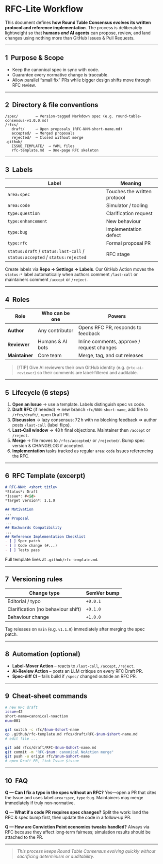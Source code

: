 # RFC‑Lite Workflow

This document defines **how Round Table Consensus evolves its written protocol and reference implementation**. The process is deliberately lightweight so that **humans *and* AI agents** can propose, review, and land changes using nothing more than GitHub Issues & Pull Requests.

---

## 1  Purpose & Scope

* Keep the canonical spec in sync with code.
* Guarantee every normative change is traceable.
* Allow parallel “small fix” PRs while bigger design shifts move through RFC review.

---

## 2  Directory & file conventions

```
/spec/        → Version‑tagged Markdown spec (e.g. round-table-consensus-v1.0.0.md)
/rfcs/
   draft/     → Open proposals (RFC‑NNN‑short-name.md)
   accepted/  → Merged proposals
   rejected/  → Closed without merge
.github/
   ISSUE_TEMPLATE/  → YAML files
   rfc-template.md  → One‑page RFC skeleton
```

---

## 3  Labels

| Label                                                                       | Meaning                      |
| --------------------------------------------------------------------------- | ---------------------------- |
| `area:spec`                                                                 | Touches the written protocol |
| `area:code`                                                                 | Simulator / tooling          |
| `type:question`                                                             | Clarification request        |
| `type:enhancement`                                                          | New behaviour                |
| `type:bug`                                                                  | Implementation defect        |
| `type:rfc`                                                                  | Formal proposal PR           |
| `status:draft` / `status:last-call` / `status:accepted` / `status:rejected` | RFC stage                    |

Create labels via **Repo → Settings → Labels**. Our GitHub Action moves the `status:*` label automatically when authors comment `/last-call` or maintainers comment `/accept` or `/reject`.

---

## 4  Roles

| Role           | Who can be one   | Powers                                     |
| -------------- | ---------------- | ------------------------------------------ |
| **Author**     | Any contributor  | Opens RFC PR, responds to feedback         |
| **Reviewer**   | Humans & AI bots | Inline comments, approve / request changes |
| **Maintainer** | Core team        | Merge, tag, and cut releases               |

> \[!TIP]
> Give AI reviewers their own GitHub identity (e.g. `@rtc-ai-reviewer`) so their comments are label‑filtered and auditable.

---

## 5  Lifecycle (6 steps)

1. **Open an Issue** → use a template. Labels distinguish spec vs code.
2. **Draft RFC** (if needed) → new branch `rfc/NNN-short-name`, add file to `/rfcs/draft/`, open Draft PR.
3. **Discussion** → lazy consensus: 72 h with no blocking feedback ⇒ author posts `/last-call` (label flips).
4. **Last‑Call window** → 48 h final objections. Maintainer then `/accept` or `/reject`.
5. **Merge** → file moves to `/rfcs/accepted/` or `/rejected/`. Bump spec version & CHANGELOG if accepted.
6. **Implementation** tasks tracked as regular `area:code` Issues referencing the RFC.

---

## 6  RFC Template (excerpt)

```md
# RFC‑NNN: <short title>
*Status*: Draft
*Issue*: #<id>
*Target version*: 1.1.0

## Motivation
...
## Proposal
...
## Backwards Compatibility
...
## Reference Implementation Checklist
- [ ] Spec patch
- [ ] Code change (#...)
- [ ] Tests pass
```

Full template lives at `.github/rfc-template.md`.

---

## 7  Versioning rules

| Change type                        | SemVer bump |
| ---------------------------------- | ----------- |
| Editorial / typo                   | `+0.0.1`    |
| Clarification (no behaviour shift) | `+0.1.0`    |
| Behaviour change                   | `+1.0.0`    |

Tag releases on `main` (e.g. `v1.1.0`) immediately after merging the spec patch.

---

## 8  Automation (optional)

* **Label‑Mover Action** – reacts to `/last-call`, `/accept`, `/reject`.
* **AI‑Review Action** – posts an LLM critique on every RFC Draft PR.
* **Spec‑diff CI** – fails build if `/spec/` changed outside an RFC PR.

---

## 9  Cheat‑sheet commands

```bash
# new RFC draft
issue=42
short-name=canonical-noaction
num=001

git switch -c rfc/$num-$short-name
cp .github/rfc-template.md rfcs/draft/RFC-$num-$short-name.md
# edit file ...

git add rfcs/draft/RFC-$num-$short-name.md
git commit -m "RFC-$num: canonical NoAction merge"
git push -u origin rfc/$num-$short-name
# open Draft PR, link Issue $issue
```

---

## 10  FAQ

**Q — Can I fix a typo in the spec without an RFC?**
Yes—open a PR that cites the Issue and uses label `area:spec`, `type:bug`. Maintainers may merge immediately if truly non‑normative.

**Q — What if a code PR requires spec changes?**
Split the work: land the RFC & spec bump first, then update the code in a follow‑up PR.

**Q — How are Conviction Point economics tweaks handled?**
Always via RFC because they affect long‑term fairness; simulation results should be attached to the PR.

---

> *This process keeps Round Table Consensus evolving quickly without sacrificing determinism or auditability.*
